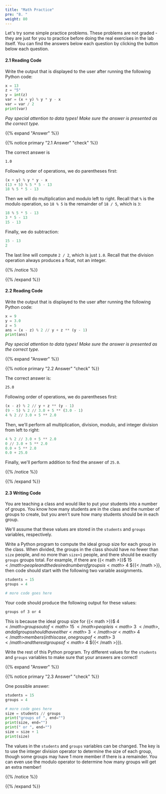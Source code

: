 ```yaml
---
title: "Math Practice"
pre: "8. "
weight: 80
---
```


Let's try some simple practice problems. These problems are not graded - they are just for you to practice before doing the real exercises in the lab itself. You can find the answers below each question by clicking the button below each question.

#### 2.1 Reading Code

Write the output that is displayed to the user after running the following Python code:

```python
x = 13
z = "5"
y = int(z)
var = (x + y) % y * y - x
var = var / 2
print(var)
```

_Pay special attention to data types! Make sure the answer is presented as the correct type._

{{% expand "Answer" %}}

{{% notice primary "2.1 Answer" "check" %}}

The correct answer is

```tex
1.0
```

Following order of operations, we do parentheses first:

```python
(x + y) % y * y - x
(13 + 5) % 5 * 5 - 13
18 % 5 * 5 - 13
```

Then we will do multiplication and modulo left to right. Recall that `%` is the modulo operation, so `18 % 5` is the remainder of `18 / 5`, which is `3`:

```python
18 % 5 * 5 - 13
3 * 5 - 13
15 - 13
```

Finally, we do subtraction:

```python
15 - 13
2
```

The last line will compute `2 / 2`, which is just `1.0`. Recall that the division operation always produces a float, not an integer. 

{{% /notice %}}

{{% /expand %}}

#### 2.2 Reading Code

Write the output that is displayed to the user after running the following Python code:

```python
x = 9
y = 3.0
z = 5
ans = (x - z) % 2 // y + z ** (y - 1)
print(ans)
```

_Pay special attention to data types! Make sure the answer is presented as the correct type._

{{% expand "Answer" %}}

{{% notice primary "2.2 Answer" "check" %}}

The correct answer is:

```tex
25.0
```

Following order of operations, we do parentheses first:

```python
(x - z) % 2 // y + z ** (y - 1)
(9 - 5) % 2 // 3.0 + 5 ** (3.0 - 1)
4 % 2 // 3.0 + 5 ** 2.0
```

Then, we'll perform all multiplication, division, modulo, and integer division from left to right:

```python
4 % 2 // 3.0 + 5 ** 2.0
0 // 3.0 + 5 ** 2.0
0.0 + 5 ** 2.0
0.0 + 25.0
```

Finally, we'll perform addition to find the answer of `25.0`.

{{% /notice %}}

{{% /expand %}}

#### 2.3 Writing Code

You are teaching a class and would like to put your students into a number of groups. You know how many students are in the class and the number of groups to create, but you aren't sure how many students should be in each group. 

We'll assume that these values are stored in the `students` and `groups` variables, respectively.

Write a Python program to compute the ideal group size for each group in the class. When divided, the groups in the class should have no fewer than `size` people, and no more than `size+1` people, and there should be exactly `groups` groups total. For example, if there are {{< math >}}$ 15 ${{< /math >}} people and the desired number of groups is {{< math >}}$ 4 ${{< /math >}}, then code should start with the following two variable assignments.

```python
students = 15
groups = 4

# more code goes here
```

Your code should produce the following output for these values:

```tex
groups of 3 or 4
```

This is because the ideal group size for {{< math >}}$ 4 ${{< /math >}} groups out of {{< math >}}$ 15 ${{< /math >}} people is {{< math >}}$ 3 ${{< /math >}}, and all groups should have either {{< math >}}$ 3 ${{< /math >}} or {{< math >}}$ 4 ${{< /math >}} members (in this case, one group of {{< math >}}$ 3 ${{< /math >}} and the rest groups of {{< math >}}$ 4 ${{< /math >}}).

Write the rest of this Python program. Try different values for the `students` and `groups` variables to make sure that your answers are correct!

{{% expand "Answer" %}}

{{% notice primary "2.3 Answer" "check" %}}

One possible answer:


```python
students = 15
groups = 4

# more code goes here
size = students // groups
print("groups of ", end="")
print(size, end="")
print(" or ", end="")
size = size + 1
print(size)
```

The values in the `students` and `groups` variables can be changed. The key is to use the integer division operator to determine the size of each group, though some groups may have 1 more member if there is a remainder. You can even use the modulo operator to determine how many groups will get an extra member!

{{% /notice %}}

{{% /expand %}}